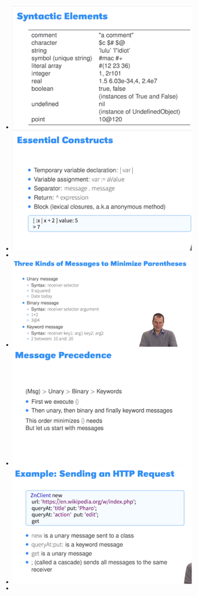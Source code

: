- ![image.png](../assets/image_1726720929022_0.png)
- ![image.png](../assets/image_1726720971993_0.png)
-
- ![image.png](../assets/image_1726721345871_0.png)
- ![image.png](../assets/image_1726721384866_0.png)
- ![image.png](../assets/image_1726721420994_0.png)
-